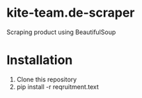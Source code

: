 # kite-team.de-scraper
Scraping product using BeautifulSoup

# Installation
1. Clone this repository
2. pip install -r reqruitment.text
